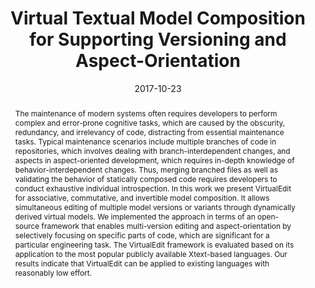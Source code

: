 ---
abstract: The maintenance of modern systems often requires developers to perform complex
  and error-prone cognitive tasks, which are caused by the obscurity, redundancy,
  and irrelevancy of code, distracting from essential maintenance tasks.  Typical
  maintenance scenarios include multiple branches of code in repositories, which involves
  dealing with branch-interdependent changes, and aspects in aspect-oriented development,
  which requires in-depth knowledge of behavior-interdependent changes.  Thus, merging
  branched files as well as validating the behavior of statically composed code requires
  developers to conduct exhaustive individual introspection.    In this work we present
  VirtualEdit for associative, commutative, and invertible model composition. It allows
  simultaneous editing of multiple model versions or variants through dynamically
  derived virtual models.  We implemented the approach in terms of an open-source
  framework that enables multi-version editing and aspect-orientation by selectively
  focusing on specific parts of code, which are significant for a particular engineering
  task.    The VirtualEdit framework is evaluated based on its application to the
  most popular publicly available Xtext-based languages.  Our results indicate that
  VirtualEdit can be applied to existing languages with reasonably low effort.
authors:
- Robert Bill
- Patrick Neubauer
- Manuel Wimmer
date: '2017-10-23'
featured: false
publication_types:
- '0'
publishDate: '2017-10-23'
title: Virtual Textual Model Composition for Supporting Versioning and Aspect-Orientation
url_pdf: http://publik.tuwien.ac.at/files/publik_261415.pdf
---